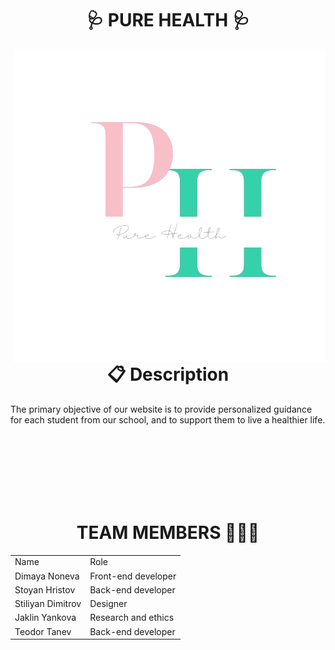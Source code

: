 <h1 align="center"> 🩺 PURE HEALTH 🩺 </h1>
<img align="right" src="./site/img/logo.png">
<h1 align="center">📋 Description </h1>
<p>The primary objective of our website is to provide personalized guidance for each student from our school, and
 to support them to live a healthier life.</p>
<br>
<br>
<br>
<br>
<br>
<br>
<h1 align="center">TEAM MEMBERS 👨🏻‍💻</h1>
<table >
  <tr>
    <td>Name</td>
    <td>Role</td>
   
  </tr>
  <tr>
    <td> Dimaya Noneva</td>
    <td>Front-end developer</td>
    
  </tr>
  <tr>
    <td>Stoyan Hristov</td>
    <td>Back-end developer</td>
   
  </tr>
  <tr>
    <td>Stiliyan Dimitrov</td>
    <td>Designer</td>
   
  </tr>
  <tr>
    <td>Jaklin Yankova</td>
    <td>Research and ethics</td>
   
  </tr>
   <tr>
    <td>Teodor Tanev</td>
    <td>Back-end developer</td>
  
  </tr>
  
</table><br>
